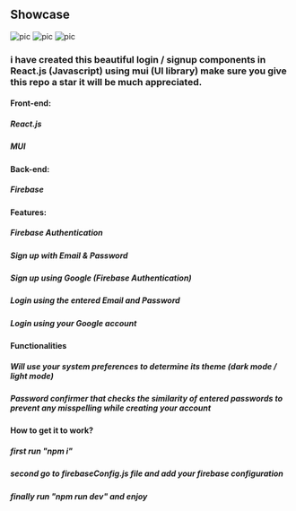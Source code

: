 ## Showcase

![pic](https://www.dropbox.com/scl/fi/32563r4gxt0qfhedvs81p/Screenshot-2023-07-19-at-7.37.49-PM.png)
![pic](https://www.dropbox.com/scl/fi/nll3lse3h0gymk7btky5u/Screenshot-2023-07-19-at-7.37.59-PM.png)
![pic](https://www.dropbox.com/scl/fi/z1elfpz1jno4lnjz4e0vk/Screenshot-2023-07-19-at-7.38.32-PM.png)

### i have created this beautiful login / signup components in React.js (Javascript) using mui (UI library) make sure you give this repo a star it will be much appreciated.

#### Front-end:

##### React.js

##### MUI

#### Back-end:

##### Firebase

#### Features:

##### Firebase Authentication

##### Sign up with Email & Password

##### Sign up using Google (Firebase Authentication)

##### Login using the entered Email and Password

##### Login using your Google account

#### Functionalities

##### Will use your system preferences to determine its theme (dark mode / light mode)

##### Password confirmer that checks the similarity of entered passwords to prevent any misspelling while creating your account

#### How to get it to work?

##### first run "npm i"

##### second go to firebaseConfig.js file and add your firebase configuration

##### finally run "npm run dev" and enjoy
